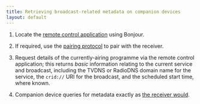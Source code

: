 ```yaml
---
title: Retrieving broadcast-related metadata on companion devices
layout: default
---
```


1. Locate the [remote control application](http://github.com/nexgenta/Baird/wiki/IP-remote-control)
using Bonjour.

2. If required, use the [pairing protocol](http://github.com/nexgenta/Baird/wiki/Pairing-protocol)
to pair with the receiver.

3. Request details of the currently-airing programme via the remote control
application; this returns <em>basic</em> information relating to the current
service and broadcast, including the TVDNS or RadioDNS domain name for the
service, the <code>crid://</code> URI for the broadcast, and the scheduled
start time, where known.

4. Companion device queries for metadata exactly as [the receiver would](../broadcast-metadata/).
